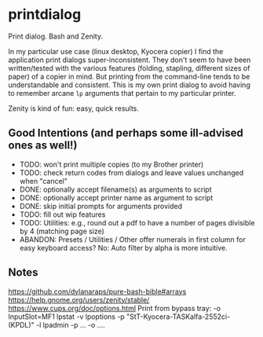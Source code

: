 # printdialog

Print dialog. Bash and Zenity.

In my particular use case (linux desktop, Kyocera copier) I find the application print dialogs super-inconsistent. They don't seem to have been written/tested with the various features (folding, stapling, different sizes of paper) of a copier in mind. But printing from the command-line tends to be understandable and consistent. This is my own print dialog to avoid having to remember arcane `lp` arguments that pertain to my particular printer.

Zenity is kind of fun: easy, quick results.

## Good Intentions (and perhaps some ill-advised ones as well!)
- TODO: won't print multiple copies (to my Brother printer)
- TODO: check return codes from dialogs and leave values unchanged when "cancel"
- DONE: optionally accept filename(s) as arguments to script
- DONE: optionally accept printer name as argument to script
- DONE: skip initial prompts for arguments provided
- TODO: fill out wip features
- TODO: Utilities: e.g., round out a pdf to have a number of pages divisible by 4 (matching page size)
- ABANDON: Presets / Utilities / Other offer numerals in first column for easy keyboard access? No: Auto filter by alpha is more intuitive.

## Notes
https://github.com/dylanaraps/pure-bash-bible#arrays
https://help.gnome.org/users/zenity/stable/
https://www.cups.org/doc/options.html
Print from bypass tray: -o InputSlot=MF1
lpstat -v
lpoptions -p "StT-Kyocera-TASKalfa-2552ci-(KPDL)" -l
lpadmin -p ... -o ....
